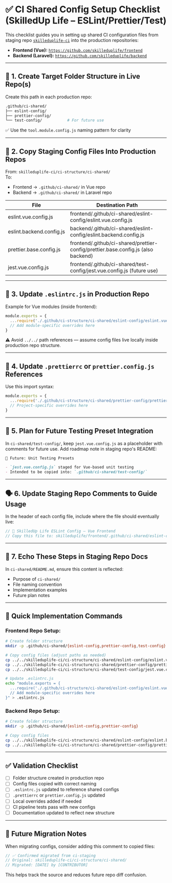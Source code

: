 # ✅ CI Shared Config Setup Checklist (SkilledUp Life – ESLint/Prettier/Test)

This checklist guides you in setting up shared CI configuration files from staging repo [`skilleduplife-ci`](https://github.com/jerryagenyi/skilleduplife-ci) into the production repositories:

- **Frontend (Vue):** [`https://github.com/skilleduplife/frontend`](https://github.com/skilleduplife/frontend)
- **Backend (Laravel):** [`https://github.com/skilleduplife/backend`](https://github.com/skilleduplife/backend)

---

## 📁 1. Create Target Folder Structure in Live Repo(s)

Create this path in each production repo:

```bash
.github/ci-shared/
├── eslint-config/
├── prettier-config/
└── test-config/           # For future use
```

✅ Use the `tool.module.config.js` naming pattern for clarity

---

## 📄 2. Copy Staging Config Files Into Production Repos

From: `skilleduplife-ci/ci-structure/ci-shared/`  
To:
- Frontend → `.github/ci-shared/` in Vue repo
- Backend → `.github/ci-shared/` in Laravel repo

| File                         | Destination Path                                                                   |
|-----------------------------|-------------------------------------------------------------------------------------|
| eslint.vue.config.js        | frontend/.github/ci-shared/eslint-config/eslint.vue.config.js                      |
| eslint.backend.config.js    | backend/.github/ci-shared/eslint-config/eslint.backend.config.js                   |
| prettier.base.config.js     | frontend/.github/ci-shared/prettier-config/prettier.base.config.js (also backend)  |
| jest.vue.config.js          | frontend/.github/ci-shared/test-config/jest.vue.config.js (future use)             |

---

## 🧠 3. Update `.eslintrc.js` in Production Repo

Example for Vue modules (inside frontend):

```js
module.exports = {
  ...require('./.github/ci-structure/ci-shared/eslint-config/eslint.vue.config'),
  // Add module-specific overrides here
}
```

⚠️ Avoid `../../` path references — assume config files live locally inside production repo structure.

---

## 🎨 4. Update `.prettierrc` or `prettier.config.js` References

Use this import syntax:

```js
module.exports = {
  ...require('./.github/ci-structure/ci-shared/prettier-config/prettier.base.config'),
  // Project-specific overrides here
}
```

---

## 🧪 5. Plan for Future Testing Preset Integration

In `ci-shared/test-config/`, keep `jest.vue.config.js` as a placeholder with comments for future use. Add roadmap note in staging repo's README:

```md
🧪 Future: Unit Testing Presets

- `jest.vue.config.js` staged for Vue-based unit testing
- Intended to be copied into: `.github/ci-shared/test-config/`
```

---

## 🗣️ 6. Update Staging Repo Comments to Guide Usage

In the header of each config file, include where the file should eventually live:

```js
// 🔧 SkilledUp Life ESLint Config – Vue Frontend
// Copy this file to: skilleduplife/frontend/.github/ci-shared/eslint-config/
```

---

## 📢 7. Echo These Steps in Staging Repo Docs

In `ci-shared/README.md`, ensure this content is reflected:
- Purpose of `ci-shared/`
- File naming convention
- Implementation examples
- Future plan notes

---

## 🚀 Quick Implementation Commands

### Frontend Repo Setup:
```bash
# Create folder structure
mkdir -p .github/ci-shared/{eslint-config,prettier-config,test-config}

# Copy config files (adjust paths as needed)
cp ../../skilleduplife-ci/ci-structure/ci-shared/eslint-config/eslint.vue.config.js .github/ci-shared/eslint-config/
cp ../../skilleduplife-ci/ci-structure/ci-shared/prettier-config/prettier.base.config.js .github/ci-shared/prettier-config/
cp ../../skilleduplife-ci/ci-structure/ci-shared/test-config/jest.vue.config.js .github/ci-shared/test-config/

# Update .eslintrc.js
echo "module.exports = {
  ...require('./.github/ci-structure/ci-shared/eslint-config/eslint.vue.config'),
  // Add module-specific overrides here
}" > .eslintrc.js
```

### Backend Repo Setup:
```bash
# Create folder structure
mkdir -p .github/ci-shared/{eslint-config,prettier-config}

# Copy config files
cp ../../skilleduplife-ci/ci-structure/ci-shared/eslint-config/eslint.backend.config.js .github/ci-shared/eslint-config/
cp ../../skilleduplife-ci/ci-structure/ci-shared/prettier-config/prettier.base.config.js .github/ci-shared/prettier-config/
```

---

## ✅ Validation Checklist

- [ ] Folder structure created in production repo
- [ ] Config files copied with correct naming
- [ ] `.eslintrc.js` updated to reference shared configs
- [ ] `.prettierrc` or `prettier.config.js` updated
- [ ] Local overrides added if needed
- [ ] CI pipeline tests pass with new configs
- [ ] Documentation updated to reflect new structure

---

## 🔄 Future Migration Notes

When migrating configs, consider adding this comment to copied files:
```js
// ✅ Confirmed migrated from ci-staging
// Original: skilleduplife-ci/ci-structure/ci-shared/
// Migrated: [DATE] by [CONTRIBUTOR]
```

This helps track the source and reduces future repo diff confusion. 
